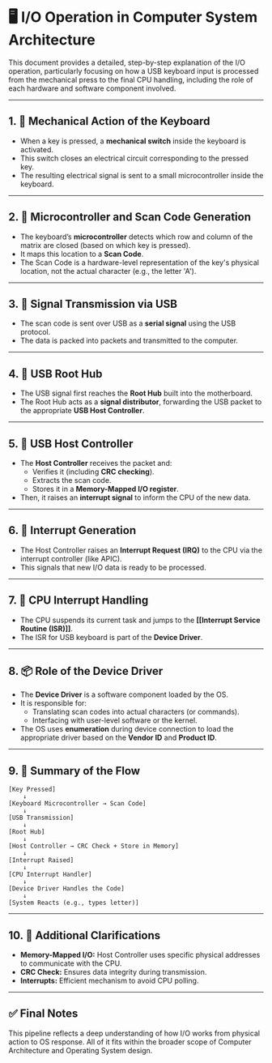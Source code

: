 
# 🖥️ I/O Operation in Computer System Architecture

This document provides a detailed, step-by-step explanation of the I/O operation, particularly focusing on how a USB keyboard input is processed from the mechanical press to the final CPU handling, including the role of each hardware and software component involved.

---

## 1. 🔧 Mechanical Action of the Keyboard

- When a key is pressed, a **mechanical switch** inside the keyboard is activated.
- This switch closes an electrical circuit corresponding to the pressed key.
- The resulting electrical signal is sent to a small microcontroller inside the keyboard.

---

## 2. 🧠 Microcontroller and Scan Code Generation

- The keyboard’s **microcontroller** detects which row and column of the matrix are closed (based on which key is pressed).
- It maps this location to a **Scan Code**.
- The Scan Code is a hardware-level representation of the key's physical location, not the actual character (e.g., the letter 'A').

---

## 3. 🔌 Signal Transmission via USB

- The scan code is sent over USB as a **serial signal** using the USB protocol.
- The data is packed into packets and transmitted to the computer.

---

## 4. 🌳 USB Root Hub

- The USB signal first reaches the **Root Hub** built into the motherboard.
- The Root Hub acts as a **signal distributor**, forwarding the USB packet to the appropriate **USB Host Controller**.

---

## 5. 🧰 USB Host Controller

- The **Host Controller** receives the packet and:
  - Verifies it (including **CRC checking**).
  - Extracts the scan code.
  - Stores it in a **Memory-Mapped I/O register**.
- Then, it raises an **interrupt signal** to inform the CPU of the new data.

---

## 6. 🚨 Interrupt Generation

- The Host Controller raises an **Interrupt Request (IRQ)** to the CPU via the interrupt controller (like APIC).
- This signals that new I/O data is ready to be processed.

---

## 7. 🧠 CPU Interrupt Handling

- The CPU suspends its current task and jumps to the **[[Interrupt Service Routine (ISR)]]**.
- The ISR for USB keyboard is part of the **Device Driver**.

---

## 8. 📦 Role of the Device Driver

- The **Device Driver** is a software component loaded by the OS.
- It is responsible for:
  - Translating scan codes into actual characters (or commands).
  - Interfacing with user-level software or the kernel.
- The OS uses **enumeration** during device connection to load the appropriate driver based on the **Vendor ID** and **Product ID**.

---

## 9. 🧵 Summary of the Flow

```
[Key Pressed] 
    ↓
[Keyboard Microcontroller → Scan Code]
    ↓
[USB Transmission]
    ↓
[Root Hub]
    ↓
[Host Controller → CRC Check + Store in Memory]
    ↓
[Interrupt Raised]
    ↓
[CPU Interrupt Handler]
    ↓
[Device Driver Handles the Code]
    ↓
[System Reacts (e.g., types letter)]
```

---

## 10. 🧠 Additional Clarifications

- **Memory-Mapped I/O:** Host Controller uses specific physical addresses to communicate with the CPU.
- **CRC Check:** Ensures data integrity during transmission.
- **Interrupts:** Efficient mechanism to avoid CPU polling.

---

## ✅ Final Notes

This pipeline reflects a deep understanding of how I/O works from physical action to OS response. All of it fits within the broader scope of Computer Architecture and Operating System design.

